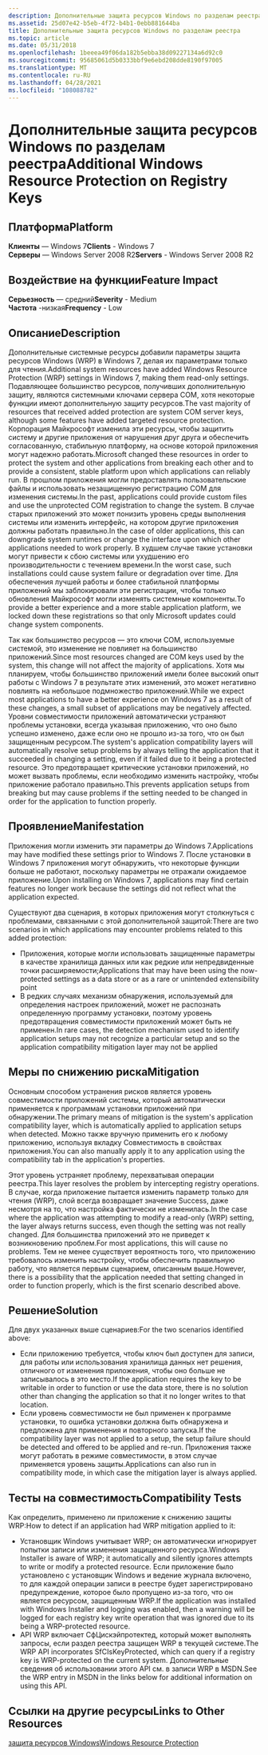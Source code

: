 ```yaml
---
description: Дополнительные защита ресурсов Windows по разделам реестра
ms.assetid: 25d07e42-b5eb-4f72-b4b1-0ebb881644ba
title: Дополнительные защита ресурсов Windows по разделам реестра
ms.topic: article
ms.date: 05/31/2018
ms.openlocfilehash: 1beeea49f06da182b5ebba38d09227134a6d92c0
ms.sourcegitcommit: 95685061d5b0333bbf9e6ebd208dde8190f97005
ms.translationtype: MT
ms.contentlocale: ru-RU
ms.lasthandoff: 04/28/2021
ms.locfileid: "108088782"
---
```

# <a name="additional-windows-resource-protection-on-registry-keys"></a><span data-ttu-id="78dba-103">Дополнительные защита ресурсов Windows по разделам реестра</span><span class="sxs-lookup"><span data-stu-id="78dba-103">Additional Windows Resource Protection on Registry Keys</span></span>

## <a name="platform"></a><span data-ttu-id="78dba-104">Платформа</span><span class="sxs-lookup"><span data-stu-id="78dba-104">Platform</span></span>

<span data-ttu-id="78dba-105">**Клиенты** — Windows 7</span><span class="sxs-lookup"><span data-stu-id="78dba-105">**Clients** - Windows 7</span></span>  
<span data-ttu-id="78dba-106">**Серверы** — Windows Server 2008 R2</span><span class="sxs-lookup"><span data-stu-id="78dba-106">**Servers** - Windows Server 2008 R2</span></span>  









## <a name="feature-impact"></a><span data-ttu-id="78dba-107">Воздействие на функции</span><span class="sxs-lookup"><span data-stu-id="78dba-107">Feature Impact</span></span>

<span data-ttu-id="78dba-108">**Серьезность** — средний</span><span class="sxs-lookup"><span data-stu-id="78dba-108">**Severity** - Medium</span></span>  
<span data-ttu-id="78dba-109">**Частота** -низкая</span><span class="sxs-lookup"><span data-stu-id="78dba-109">**Frequency** - Low</span></span>  


## <a name="description"></a><span data-ttu-id="78dba-110">Описание</span><span class="sxs-lookup"><span data-stu-id="78dba-110">Description</span></span>

<span data-ttu-id="78dba-111">Дополнительные системные ресурсы добавили параметры защита ресурсов Windows (WRP) в Windows 7, делая их параметрами только для чтения.</span><span class="sxs-lookup"><span data-stu-id="78dba-111">Additional system resources have added Windows Resource Protection (WRP) settings in Windows 7, making them read-only settings.</span></span> <span data-ttu-id="78dba-112">Подавляющее большинство ресурсов, получивших дополнительную защиту, являются системными ключами сервера COM, хотя некоторые функции имеют дополнительную защиту ресурсов.</span><span class="sxs-lookup"><span data-stu-id="78dba-112">The vast majority of resources that received added protection are system COM server keys, although some features have added targeted resource protection.</span></span> <span data-ttu-id="78dba-113">Корпорация Майкрософт изменила эти ресурсы, чтобы защитить систему и другие приложения от нарушения друг друга и обеспечить согласованную, стабильную платформу, на основе которой приложения могут надежно работать.</span><span class="sxs-lookup"><span data-stu-id="78dba-113">Microsoft changed these resources in order to protect the system and other applications from breaking each other and to provide a consistent, stable platform upon which applications can reliably run.</span></span> <span data-ttu-id="78dba-114">В прошлом приложения могли предоставлять пользовательские файлы и использовать незащищенную регистрацию COM для изменения системы.</span><span class="sxs-lookup"><span data-stu-id="78dba-114">In the past, applications could provide custom files and use the unprotected COM registration to change the system.</span></span> <span data-ttu-id="78dba-115">В случае старых приложений это может понизить уровень среды выполнения системы или изменить интерфейс, на котором другие приложения должны работать правильно.</span><span class="sxs-lookup"><span data-stu-id="78dba-115">In the case of older applications, this can downgrade system runtimes or change the interface upon which other applications needed to work properly.</span></span> <span data-ttu-id="78dba-116">В худшем случае такие установки могут привести к сбою системы или ухудшению его производительности с течением времени.</span><span class="sxs-lookup"><span data-stu-id="78dba-116">In the worst case, such installations could cause system failure or degradation over time.</span></span> <span data-ttu-id="78dba-117">Для обеспечения лучшей работы и более стабильной платформы приложений мы заблокировали эти регистрации, чтобы только обновления Майкрософт могли изменять системные компоненты.</span><span class="sxs-lookup"><span data-stu-id="78dba-117">To provide a better experience and a more stable application platform, we locked down these registrations so that only Microsoft updates could change system components.</span></span>

<span data-ttu-id="78dba-118">Так как большинство ресурсов — это ключи COM, используемые системой, это изменение не повлияет на большинство приложений.</span><span class="sxs-lookup"><span data-stu-id="78dba-118">Since most resources changed are COM keys used by the system, this change will not affect the majority of applications.</span></span> <span data-ttu-id="78dba-119">Хотя мы планируем, чтобы большинство приложений имели более высокий опыт работы с Windows 7 в результате этих изменений, это может негативно повлиять на небольшое подмножество приложений.</span><span class="sxs-lookup"><span data-stu-id="78dba-119">While we expect most applications to have a better experience on Windows 7 as a result of these changes, a small subset of applications may be negatively affected.</span></span> <span data-ttu-id="78dba-120">Уровни совместимости приложений автоматически устраняют проблемы установки, всегда указывая приложению, что оно было успешно изменено, даже если оно не прошло из-за того, что он был защищенным ресурсом.</span><span class="sxs-lookup"><span data-stu-id="78dba-120">The system's application compatibility layers will automatically resolve setup problems by always telling the application that it succeeded in changing a setting, even if it failed due to it being a protected resource.</span></span> <span data-ttu-id="78dba-121">Это предотвращает критические установки приложений, но может вызвать проблемы, если необходимо изменить настройку, чтобы приложение работало правильно.</span><span class="sxs-lookup"><span data-stu-id="78dba-121">This prevents application setups from breaking but may cause problems if the setting needed to be changed in order for the application to function properly.</span></span>

## <a name="manifestation"></a><span data-ttu-id="78dba-122">Проявление</span><span class="sxs-lookup"><span data-stu-id="78dba-122">Manifestation</span></span>

<span data-ttu-id="78dba-123">Приложения могли изменить эти параметры до Windows 7.</span><span class="sxs-lookup"><span data-stu-id="78dba-123">Applications may have modified these settings prior to Windows 7.</span></span> <span data-ttu-id="78dba-124">После установки в Windows 7 приложения могут обнаружить, что некоторые функции больше не работают, поскольку параметры не отражали ожидаемое приложение.</span><span class="sxs-lookup"><span data-stu-id="78dba-124">Upon installing on Windows 7, applications may find certain features no longer work because the settings did not reflect what the application expected.</span></span>

<span data-ttu-id="78dba-125">Существуют два сценария, в которых приложения могут столкнуться с проблемами, связанными с этой дополнительной защитой:</span><span class="sxs-lookup"><span data-stu-id="78dba-125">There are two scenarios in which applications may encounter problems related to this added protection:</span></span>

-   <span data-ttu-id="78dba-126">Приложения, которые могли использовать защищенные параметры в качестве хранилища данных или как редкие или непредвиденные точки расширяемости;</span><span class="sxs-lookup"><span data-stu-id="78dba-126">Applications that may have been using the now-protected settings as a data store or as a rare or unintended extensibility point</span></span>
-   <span data-ttu-id="78dba-127">В редких случаях механизм обнаружения, используемый для определения настроек приложений, может не распознать определенную программу установки, поэтому уровень предотвращения совместимости приложений может быть не применен.</span><span class="sxs-lookup"><span data-stu-id="78dba-127">In rare cases, the detection mechanism used to identify application setups may not recognize a particular setup and so the application compatibility mitigation layer may not be applied</span></span>

## <a name="mitigation"></a><span data-ttu-id="78dba-128">Меры по снижению риска</span><span class="sxs-lookup"><span data-stu-id="78dba-128">Mitigation</span></span>

<span data-ttu-id="78dba-129">Основным способом устранения рисков является уровень совместимости приложений системы, который автоматически применяется к программам установки приложений при обнаружении.</span><span class="sxs-lookup"><span data-stu-id="78dba-129">The primary means of mitigation is the system's application compatibility layer, which is automatically applied to application setups when detected.</span></span> <span data-ttu-id="78dba-130">Можно также вручную применить его к любому приложению, используя вкладку Совместимость в свойствах приложения.</span><span class="sxs-lookup"><span data-stu-id="78dba-130">You can also manually apply it to any application using the compatibility tab in the application's properties.</span></span>

<span data-ttu-id="78dba-131">Этот уровень устраняет проблему, перехватывая операции реестра.</span><span class="sxs-lookup"><span data-stu-id="78dba-131">This layer resolves the problem by intercepting registry operations.</span></span> <span data-ttu-id="78dba-132">В случае, когда приложение пытается изменить параметр только для чтения (WRP), слой всегда возвращает значение Success, даже несмотря на то, что настройка фактически не изменилась.</span><span class="sxs-lookup"><span data-stu-id="78dba-132">In the case where the application was attempting to modify a read-only (WRP) setting, the layer always returns success, even though the setting was not really changed.</span></span> <span data-ttu-id="78dba-133">Для большинства приложений это не приведет к возникновению проблем.</span><span class="sxs-lookup"><span data-stu-id="78dba-133">For most applications, this will cause no problems.</span></span> <span data-ttu-id="78dba-134">Тем не менее существует вероятность того, что приложению требовалось изменить настройку, чтобы обеспечить правильную работу, что является первым сценарием, описанным выше.</span><span class="sxs-lookup"><span data-stu-id="78dba-134">However, there is a possibility that the application needed that setting changed in order to function properly, which is the first scenario described above.</span></span>

## <a name="solution"></a><span data-ttu-id="78dba-135">Решение</span><span class="sxs-lookup"><span data-stu-id="78dba-135">Solution</span></span>

<span data-ttu-id="78dba-136">Для двух указанных выше сценариев:</span><span class="sxs-lookup"><span data-stu-id="78dba-136">For the two scenarios identified above:</span></span>

-   <span data-ttu-id="78dba-137">Если приложению требуется, чтобы ключ был доступен для записи, для работы или использования хранилища данных нет решения, отличного от изменения приложения, чтобы оно больше не записывалось в это место.</span><span class="sxs-lookup"><span data-stu-id="78dba-137">If the application requires the key to be writable in order to function or use the data store, there is no solution other than changing the application so that it no longer writes to that location.</span></span>
-   <span data-ttu-id="78dba-138">Если уровень совместимости не был применен к программе установки, то ошибка установки должна быть обнаружена и предложена для применения и повторного запуска.</span><span class="sxs-lookup"><span data-stu-id="78dba-138">If the compatibility layer was not applied to a setup, the setup failure should be detected and offered to be applied and re-run.</span></span> <span data-ttu-id="78dba-139">Приложения также могут работать в режиме совместимости, в этом случае применяется уровень защиты.</span><span class="sxs-lookup"><span data-stu-id="78dba-139">Applications can also run in compatibility mode, in which case the mitigation layer is always applied.</span></span>

## <a name="compatibility-tests"></a><span data-ttu-id="78dba-140">Тесты на совместимость</span><span class="sxs-lookup"><span data-stu-id="78dba-140">Compatibility Tests</span></span>

<span data-ttu-id="78dba-141">Как определить, применено ли приложение к снижению защиты WRP:</span><span class="sxs-lookup"><span data-stu-id="78dba-141">How to detect if an application had WRP mitigation applied to it:</span></span>

-   <span data-ttu-id="78dba-142">Установщик Windows учитывает WRP; он автоматически игнорирует попытки записи или изменения защищенного ресурса.</span><span class="sxs-lookup"><span data-stu-id="78dba-142">Windows Installer is aware of WRP; it automatically and silently ignores attempts to write or modify a protected resource.</span></span> <span data-ttu-id="78dba-143">Если приложение было установлено с установщик Windows и ведение журнала включено, то для каждой операции записи в реестре будет зарегистрировано предупреждение, которое было пропущено из-за того, что он является ресурсом, защищенным WRP.</span><span class="sxs-lookup"><span data-stu-id="78dba-143">If the application was installed with Windows Installer and logging was enabled, then a warning will be logged for each registry key write operation that was ignored due to its being a WRP-protected resource.</span></span>
-   <span data-ttu-id="78dba-144">API WRP включает СфЦискэйпротектед, который может выполнять запросы, если раздел реестра защищен WRP в текущей системе.</span><span class="sxs-lookup"><span data-stu-id="78dba-144">The WRP API incorporates SfCIsKeyProtected, which can query if a registry key is WRP-protected on the current system.</span></span> <span data-ttu-id="78dba-145">Дополнительные сведения об использовании этого API см. в записи WRP в MSDN.</span><span class="sxs-lookup"><span data-stu-id="78dba-145">See the WRP entry in MSDN in the links below for additional information on using this API.</span></span>

## <a name="links-to-other-resources"></a><span data-ttu-id="78dba-146">Ссылки на другие ресурсы</span><span class="sxs-lookup"><span data-stu-id="78dba-146">Links to Other Resources</span></span>

<dl>

[<span data-ttu-id="78dba-147">защита ресурсов Windows</span><span class="sxs-lookup"><span data-stu-id="78dba-147">Windows Resource Protection</span></span>](/windows/desktop/Wfp/windows-resource-protection-portal)  
</dl>

 

 
